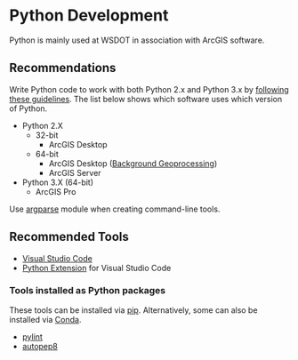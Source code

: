 Python Development
==================

Python is mainly used at WSDOT in association with ArcGIS software.

Recommendations
---------------

Write Python code to work with both Python 2.x and Python 3.x by [following these guidelines](https://docs.python.org/3/howto/pyporting.html). The list below shows which software uses which version of Python.

* Python 2.X
    * 32-bit
        * ArcGIS Desktop
    * 64-bit
        * ArcGIS Desktop ([Background Geoprocessing])
        * ArcGIS Server
* Python 3.X (64-bit)
    * ArcGIS Pro

Use [argparse] module when creating command-line tools.

Recommended Tools
-----------------

* [Visual Studio Code]
* [Python Extension] for Visual Studio Code

### Tools installed as Python packages ###

These tools can be installed via [pip]. Alternatively, some can also be installed via [Conda].

* [pylint]
* [autopep8]

[argparse]:https://docs.python.org/3/library/argparse.html
[autopep8]:https://pypi.io/project/autopep8/
[Background Geoprocessing]:https://desktop.arcgis.com/en/arcmap/latest/analyze/executing-tools/64bit-background.htm
[Conda]:http://pro.arcgis.com/en/pro-app/arcpy/get-started/using-conda-with-arcgis-pro.htm
[pip]:https://pip.pypa.io/
[pylint]:https://pypi.io/project/pylint/
[Python Extension]:https://marketplace.visualstudio.com/items?itemName=donjayamanne.python
[Visual Studio Code]:https://code.visualstudio.com/